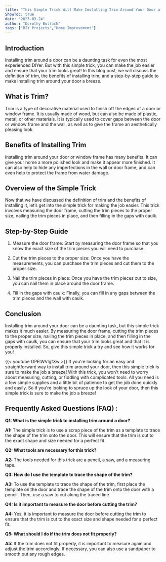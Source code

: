 ```yaml
---
title: "This Simple Trick Will Make Installing Trim Around Your Door a Breeze!"
ShowToc: true 
date: "2023-03-24"
author: "Dorothy Bullock" 
tags: ["DIY Projects","Home Improvement"]
---
```

## Introduction

Installing trim around a door can be a daunting task for even the most experienced DIYer. But with this simple trick, you can make the job easier and ensure that your trim looks great! In this blog post, we will discuss the definition of trim, the benefits of installing trim, and a step-by-step guide to make installing trim around your door a breeze.

## What is Trim?

Trim is a type of decorative material used to finish off the edges of a door or window frame. It is usually made of wood, but can also be made of plastic, metal, or other materials. It is typically used to cover gaps between the door or window frame and the wall, as well as to give the frame an aesthetically pleasing look.

## Benefits of Installing Trim

Installing trim around your door or window frame has many benefits. It can give your home a more polished look and make it appear more finished. It can also help to hide any imperfections in the wall or door frame, and can even help to protect the frame from water damage.

## Overview of the Simple Trick

Now that we have discussed the definition of trim and the benefits of installing it, let’s get into the simple trick for making the job easier. This trick involves measuring the door frame, cutting the trim pieces to the proper size, nailing the trim pieces in place, and then filling in the gaps with caulk.

## Step-by-Step Guide

1. Measure the door frame: Start by measuring the door frame so that you know the exact size of the trim pieces you will need to purchase.

2. Cut the trim pieces to the proper size: Once you have the measurements, you can purchase the trim pieces and cut them to the proper size.

3. Nail the trim pieces in place: Once you have the trim pieces cut to size, you can nail them in place around the door frame.

4. Fill in the gaps with caulk: Finally, you can fill in any gaps between the trim pieces and the wall with caulk.

## Conclusion

Installing trim around your door can be a daunting task, but this simple trick makes it much easier. By measuring the door frame, cutting the trim pieces to the proper size, nailing the trim pieces in place, and then filling in the gaps with caulk, you can ensure that your trim looks great and that it is properly installed. So, give this simple trick a try and see how it works for you!

{{< youtube OPElWVlgfXw >}} 
If you're looking for an easy and straightforward way to install trim around your door, then this simple trick is sure to make the job a breeze! With this trick, you won't need to worry about measuring, cutting, or fiddling with complicated tools. All you need is a few simple supplies and a little bit of patience to get the job done quickly and easily. So if you're looking to spruce up the look of your door, then this simple trick is sure to make the job a breeze!

## Frequently Asked Questions (FAQ) :
**Q1: What is the simple trick to installing trim around a door?**

**A1:** The simple trick is to use a scrap piece of the trim as a template to trace the shape of the trim onto the door. This will ensure that the trim is cut to the exact shape and size needed for a perfect fit. 

**Q2: What tools are necessary for this trick?**

**A2:** The tools needed for this trick are a pencil, a saw, and a measuring tape. 

**Q3: How do I use the template to trace the shape of the trim?**

**A3:** To use the template to trace the shape of the trim, first place the template on the door and trace the shape of the trim onto the door with a pencil. Then, use a saw to cut along the traced line. 

**Q4: Is it important to measure the door before cutting the trim?**

**A4:** Yes, it is important to measure the door before cutting the trim to ensure that the trim is cut to the exact size and shape needed for a perfect fit. 

**Q5: What should I do if the trim does not fit properly?**

**A5:** If the trim does not fit properly, it is important to measure again and adjust the trim accordingly. If necessary, you can also use a sandpaper to smooth out any rough edges.





